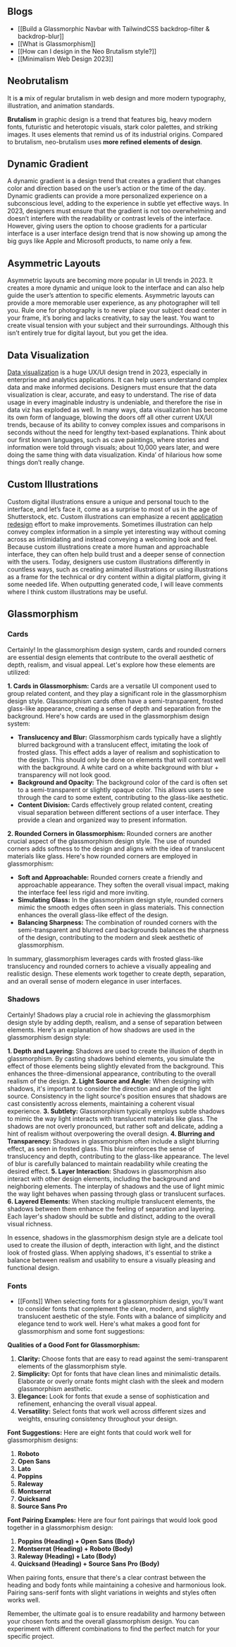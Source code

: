 ## Blogs
- [[Build a Glassmorphic Navbar with TailwindCSS backdrop-filter & backdrop-blur]]
- [[What is Glassmorphism]]
- [[How can I design in the Neo Brutalism style?]]
- [[Minimalism Web Design 2023]]
## Neobrutalism
It is **a** mix of regular brutalism in web design and more modern typography, illustration, and animation standards.

**Brutalism** in graphic design is a trend that features big, heavy modern fonts, futuristic and heterotopic visuals, stark color palettes, and striking images. It uses elements that remind us of its industrial origins. Compared to brutalism, neo-brutalism uses **more refined elements of design**.
## **Dynamic Gradient**
A dynamic gradient is a design trend that creates a gradient that changes color and direction based on the user’s action or the time of the day. Dynamic gradients can provide a more personalized experience on a subconscious level, adding to the experience in subtle yet effective ways. In 2023, designers must ensure that the gradient is not too overwhelming and doesn’t interfere with the readability or contrast levels of the interface. However, giving users the option to choose gradients for a particular interface is a user interface design trend that is now showing up among the big guys like Apple and Microsoft products, to name only a few.
## **Asymmetric Layouts**
Asymmetric layouts are becoming more popular in UI trends in 2023. It creates a more dynamic and unique look to the interface and can also help guide the user’s attention to specific elements. Asymmetric layouts can provide a more memorable user experience, as any photographer will tell you. Rule one for photography is to never place your subject dead center in your frame, it’s boring and lacks creativity, to say the least. You want to create visual tension with your subject and their surroundings. Although this isn’t entirely true for digital layout, but you get the idea.

## **Data Visualization**
[Data visualization](https://fuselabcreative.com/data-visualization-is-changing-how-we-see/) is a huge UX/UI design trend in 2023, especially in enterprise and analytics applications. It can help users understand complex data and make informed decisions. Designers must ensure that the data visualization is clear, accurate, and easy to understand. The rise of data usage in every imaginable industry is undeniable, and therefore the rise in data viz has exploded as well. In many ways, data visualization has become its own form of language, blowing the doors off all other current UX/UI trends, because of its ability to convey complex issues and comparisons in seconds without the need for lengthy text-based explanations. Think about our first known languages, such as cave paintings, where stories and information were told through visuals; about 10,000 years later, and were doing the same thing with data visualization. Kinda’ of hilarious how some things don’t really change.

## Custom Illustrations
Custom digital illustrations ensure a unique and personal touch to the interface, and let’s face it, come as a surprise to most of us in the age of Shutterstock, etc. Custom illustrations can emphasize a recent [application redesign](https://fuselabcreative.com/the-challenges-of-application-redesign-and-case-study/) effort to make improvements. Sometimes illustration can help convey complex information in a simple yet interesting way without coming across as intimidating and instead conveying a welcoming look and feel. Because custom illustrations create a more human and approachable interface, they can often help build trust and a deeper sense of connection with the users. Today, designers use custom illustrations differently in countless ways, such as creating animated illustrations or using illustrations as a frame for the technical or dry content within a digital platform, giving it some needed life. When outputting generated code, I will leave comments where I think custom illustrations may be useful.

## Glassmorphism

### Cards
Certainly! In the glassmorphism design system, cards and rounded corners are essential design elements that contribute to the overall aesthetic of depth, realism, and visual appeal. Let's explore how these elements are utilized:

**1. Cards in Glassmorphism:**
Cards are a versatile UI component used to group related content, and they play a significant role in the glassmorphism design style. Glassmorphism cards often have a semi-transparent, frosted glass-like appearance, creating a sense of depth and separation from the background. Here's how cards are used in the glassmorphism design system:

- **Translucency and Blur:** Glassmorphism cards typically have a slightly blurred background with a translucent effect, imitating the look of frosted glass. This effect adds a layer of realism and sophistication to the design. This should only be done on elements that will contrast well with the background. A white card on a white background with blur + transparency will not look good.
- **Background and Opacity:** The background color of the card is often set to a semi-transparent or slightly opaque color. This allows users to see through the card to some extent, contributing to the glass-like aesthetic.
- **Content Division:** Cards effectively group related content, creating visual separation between different sections of a user interface. They provide a clean and organized way to present information.

**2. Rounded Corners in Glassmorphism:**
Rounded corners are another crucial aspect of the glassmorphism design style. The use of rounded corners adds softness to the design and aligns with the idea of translucent materials like glass. Here's how rounded corners are employed in glassmorphism:

- **Soft and Approachable:** Rounded corners create a friendly and approachable appearance. They soften the overall visual impact, making the interface feel less rigid and more inviting.
- **Simulating Glass:** In the glassmorphism design style, rounded corners mimic the smooth edges often seen in glass materials. This connection enhances the overall glass-like effect of the design.
- **Balancing Sharpness:** The combination of rounded corners with the semi-transparent and blurred card backgrounds balances the sharpness of the design, contributing to the modern and sleek aesthetic of glassmorphism.

In summary, glassmorphism leverages cards with frosted glass-like translucency and rounded corners to achieve a visually appealing and realistic design. These elements work together to create depth, separation, and an overall sense of modern elegance in user interfaces.

### Shadows
Certainly! Shadows play a crucial role in achieving the glassmorphism design style by adding depth, realism, and a sense of separation between elements. Here's an explanation of how shadows are used in the glassmorphism design style:

**1. Depth and Layering:**
Shadows are used to create the illusion of depth in glassmorphism. By casting shadows behind elements, you simulate the effect of those elements being slightly elevated from the background. This enhances the three-dimensional appearance, contributing to the overall realism of the design.
**2. Light Source and Angle:**
When designing with shadows, it's important to consider the direction and angle of the light source. Consistency in the light source's position ensures that shadows are cast consistently across elements, maintaining a coherent visual experience.
**3. Subtlety:**
Glassmorphism typically employs subtle shadows to mimic the way light interacts with translucent materials like glass. The shadows are not overly pronounced, but rather soft and delicate, adding a hint of realism without overpowering the overall design.
**4. Blurring and Transparency:**
Shadows in glassmorphism often include a slight blurring effect, as seen in frosted glass. This blur reinforces the sense of translucency and depth, contributing to the glass-like appearance. The level of blur is carefully balanced to maintain readability while creating the desired effect.
**5. Layer Interaction:**
Shadows in glassmorphism also interact with other design elements, including the background and neighboring elements. The interplay of shadows and the use of light mimic the way light behaves when passing through glass or translucent surfaces.
**6. Layered Elements:**
When stacking multiple translucent elements, the shadows between them enhance the feeling of separation and layering. Each layer's shadow should be subtle and distinct, adding to the overall visual richness.

In essence, shadows in the glassmorphism design style are a delicate tool used to create the illusion of depth, interaction with light, and the distinct look of frosted glass. When applying shadows, it's essential to strike a balance between realism and usability to ensure a visually pleasing and functional design.

### Fonts
- [[Fonts]]
When selecting fonts for a glassmorphism design, you'll want to consider fonts that complement the clean, modern, and slightly translucent aesthetic of the style. Fonts with a balance of simplicity and elegance tend to work well. Here's what makes a good font for glassmorphism and some font suggestions:

**Qualities of a Good Font for Glassmorphism:**

1. **Clarity:** Choose fonts that are easy to read against the semi-transparent elements of the glassmorphism style.
2. **Simplicity:** Opt for fonts that have clean lines and minimalistic details. Elaborate or overly ornate fonts might clash with the sleek and modern glassmorphism aesthetic.
3. **Elegance:** Look for fonts that exude a sense of sophistication and refinement, enhancing the overall visual appeal.
4. **Versatility:** Select fonts that work well across different sizes and weights, ensuring consistency throughout your design.

**Font Suggestions:**
Here are eight fonts that could work well for glassmorphism designs:

1. **Roboto**
2. **Open Sans**
3. **Lato**
4. **Poppins**
5. **Raleway**
6. **Montserrat**
7. **Quicksand**
8. **Source Sans Pro**

**Font Pairing Examples:**
Here are four font pairings that would look good together in a glassmorphism design:

1. **Poppins (Heading) + Open Sans (Body)**
2. **Montserrat (Heading) + Roboto (Body)**
3. **Raleway (Heading) + Lato (Body)**
4. **Quicksand (Heading) + Source Sans Pro (Body)**

When pairing fonts, ensure that there's a clear contrast between the heading and body fonts while maintaining a cohesive and harmonious look. Pairing sans-serif fonts with slight variations in weights and styles often works well.

Remember, the ultimate goal is to ensure readability and harmony between your chosen fonts and the overall glassmorphism design. You can experiment with different combinations to find the perfect match for your specific project.
